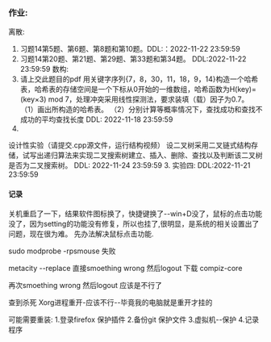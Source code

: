 ### 作业:
离散:
1. 习题14第5题、第6题、第8题和第10题。DDL:：2022-11-22 23:59:59 
2. 习题14第20题、第21题、第29题、第33题和第34题。 DDL:2022-11-22 23:59:59
数构:
1. 请上交此题目的pdf
用关键字序列{7，8，30，11，18，9，14}构造一个哈希表，哈希表的存储空间是一个下标从0开始的一维数组，哈希函数为H(key)=(key×3) mod 7，处理冲突采用线性探测法，要求装填（载）因子为0.7。
   （1）画出所构造的哈希表。
   （2）分别计算等概率情况下，查找成功和查找不成功的平均查找长度
DDL: 2022-11-18 23:59:59  
2. 
设计性实验（请提交.cpp源文件，运行结构视频）
设二叉树采用二叉链式结构存储，试写出递归算法来实现二叉搜索树建立、插入、删除、查找以及判断该二叉树是否为二叉搜索树。
DDL: 2022-11-24 23:59:59
3. 实验四:
DDL:2022-11-21 23:59:59


#### 记录
关机重启了一下，结果软件图标换了，快捷键换了--win+D没了，鼠标的点击功能没了，因为setting的功能没有修复，所以也挂了,很明显，是系统的相关设置出了问题，现在很为难。
先办法解决鼠标点击功能.

sudo modprobe -rpsmouse 失败

metacity --replace
直接smoething wrong 然后logout
下载 compiz-core

再次smoething wrong 然后logout
应该是不行了

查到杀死 Xorg进程重开-应该不行--毕竟我的电脑就是重开才挂的

可能需要重装:
1.登录firefox 保护插件
2.备份git  保护文件
3.虚拟机--保护
4.记录程序


























